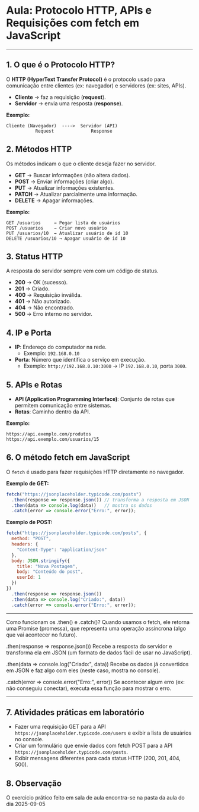 # Aula: Protocolo HTTP, APIs e Requisições com fetch em JavaScript

---

## 1. O que é o Protocolo HTTP?

O **HTTP (HyperText Transfer Protocol)** é o protocolo usado para comunicação entre clientes (ex: navegador) e servidores (ex: sites, APIs).

- **Cliente** → faz a requisição (**request**).
- **Servidor** → envia uma resposta (**response**).

**Exemplo:**

````plaintext
Cliente (Navegador)  ---->  Servidor (API)
           Request              Response
`````

## 2. Métodos HTTP

Os métodos indicam o que o cliente deseja fazer no servidor.

- **GET** → Buscar informações (não altera dados).
- **POST** → Enviar informações (criar algo).
- **PUT** → Atualizar informações existentes.
- **PATCH** → Atualizar parcialmente uma informação.
- **DELETE** → Apagar informações.

**Exemplo:**

````plaintext
GET /usuarios     → Pegar lista de usuários
POST /usuarios    → Criar novo usuário
PUT /usuarios/10  → Atualizar usuário de id 10
DELETE /usuarios/10 → Apagar usuário de id 10
`````

## 3. Status HTTP

A resposta do servidor sempre vem com um código de status.

- **200** → OK (sucesso).
- **201** → Criado.
- **400** → Requisição inválida.
- **401** → Não autorizado.
- **404** → Não encontrado.
- **500** → Erro interno no servidor.

## 4. IP e Porta

- **IP**: Endereço do computador na rede.
  - Exemplo: `192.168.0.10`
- **Porta**: Número que identifica o serviço em execução.
  - Exemplo: `http://192.168.0.10:3000` → IP `192.168.0.10`, porta `3000`.

## 5. APIs e Rotas

- **API (Application Programming Interface)**: Conjunto de rotas que permitem comunicação entre sistemas.
- **Rotas**: Caminho dentro da API.

**Exemplo:**

````plaintext
https://api.exemplo.com/produtos
https://api.exemplo.com/usuarios/15
`````

## 6. O método fetch em JavaScript

O `fetch` é usado para fazer requisições HTTP diretamente no navegador.

**Exemplo de GET:**

```javascript
fetch("https://jsonplaceholder.typicode.com/posts")
  .then(response => response.json()) // transforma a resposta em JSON
  .then(data => console.log(data))   // mostra os dados
  .catch(error => console.error("Erro:", error));
```

**Exemplo de POST:**

```javascript
fetch("https://jsonplaceholder.typicode.com/posts", {
  method: "POST",
  headers: {
    "Content-Type": "application/json"
  },
  body: JSON.stringify({
    title: "Nova Postagem",
    body: "Conteúdo do post",
    userId: 1
  })
})
  .then(response => response.json())
  .then(data => console.log("Criado:", data))
  .catch(error => console.error("Erro:", error));
```

---
Como funcionam os .then() e .catch()?
Quando usamos o fetch, ele retorna uma Promise (promessa), que representa uma operação assíncrona (algo que vai acontecer no futuro).

.then(response => response.json())
Recebe a resposta do servidor e transforma ela em JSON (um formato de dados fácil de usar no JavaScript).

.then(data => console.log("Criado:", data))
Recebe os dados já convertidos em JSON e faz algo com eles (neste caso, mostra no console).

.catch(error => console.error("Erro:", error))
Se acontecer algum erro (ex: não conseguiu conectar), executa essa função para mostrar o erro.


---
## 7. Atividades práticas em laboratório

- Fazer uma requisição GET para a API `https://jsonplaceholder.typicode.com/users` e exibir a lista de usuários no console.
- Criar um formulário que envie dados com fetch POST para a API `https://jsonplaceholder.typicode.com/posts`.
- Exibir mensagens diferentes para cada status HTTP (200, 201, 404, 500).


## 8. Observação

O exercicio prático feito em sala de aula encontra-se na pasta da aula do dia 2025-09-05